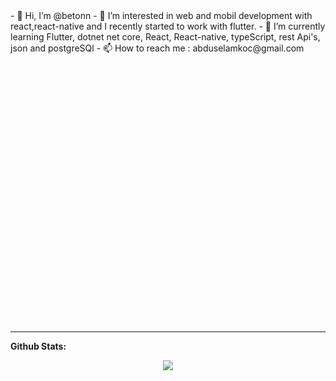 <div style="background-image: url('https://raw.githubusercontent.com/betonn/betonn/main/profile_pic.png'); height: 500px; background-size: cover;">
- 👋 Hi, I’m @betonn
- 👀 I’m interested in web and mobil development with react,react-native and I recently started to work with flutter. 
- 🌱 I’m currently learning Flutter, dotnet net core, React, React-native, typeScript, rest Api's, json and postgreSQl 
- 📫 How to reach me : abduselamkoc@gmail.com

<!---
betonn/betonn is a ✨ special ✨ repository because its `README.md` (this file) appears on your GitHub profile.
You can click the Preview link to take a look at your changes.
--->
</div>


 ---
 
**Github Stats:**

<p align="center">
  
  <img src="https://github-readme-stats.vercel.app/api?username=betonn&&show_icons=true&title_color=ffffff&icon_color=bb2acf&text_color=daf7dc&bg_color=151515">

</p>

